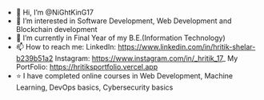 - 👋 Hi, I’m @NiGhtKinG17
- 👀 I’m interested in Software Development, Web Development and Blockchain development
- 🌱 I’m currently in Final Year of my B.E.(Information Technology)
- 📫 How to reach me: 
      LinkedIn: https://www.linkedin.com/in/hritik-shelar-b239b51a2
      Instagram: https://www.instagram.com/in/_hritik_17_
      My PortFolio: https://hritiksportfolio.vercel.app
- ⭐ I have completed online courses in Web Development, Machine Learning, DevOps basics, Cybersecurity basics




<!---
NiGhtKinG17/NiGhtKinG17 is a ✨ special ✨ repository because its `README.md` (this file) appears on your GitHub profile.
You can click the Preview link to take a look at your changes.
--->
